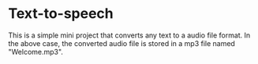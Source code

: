 # Text-to-speech
This is a simple mini project that converts any text to a audio file format. In the above case, the converted audio file is stored in a mp3 file named "Welcome.mp3".
